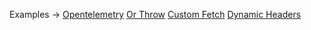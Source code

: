 <p class="ExampleLinks">Examples <span class="ExampleLinksTitleSeparator">-></span> <a href="../../examples/extension-opentelemetry">Opentelemetry</a> <span class="ExampleLinksSeparator"></span> <a href="../../examples/extension-or-throw">Or Throw</a> <span class="ExampleLinksSeparator"></span> <a href="../../examples/transport-http-custom-fetch">Custom Fetch</a> <span class="ExampleLinksSeparator"></span> <a href="../../examples/transport-http-dynamic-headers">Dynamic Headers</a></p>
